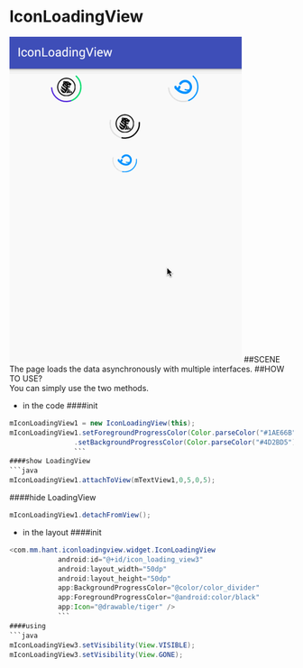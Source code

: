 IconLoadingView
=====
![](https://github.com/zjdyhant/IconLoadingView/blob/master/app/src/main/res/raw/iconloadingview.gif?raw=true)
##SCENE
The page loads the data asynchronously with multiple interfaces.
##HOW TO USE?  
You can simply use the two methods.
* in the code
####init
```java
mIconLoadingView1 = new IconLoadingView(this);
mIconLoadingView1.setForegroundProgressColor(Color.parseColor("#1AE66B"))
                .setBackgroundProgressColor(Color.parseColor("#4D2BD5")).setIcon(R.drawable.tiger);
                ```
####show LoadingView
```java
mIconLoadingView1.attachToView(mTextView1,0,5,0,5);
```
####hide LoadingView
```java
mIconLoadingView1.detachFromView();
```
* in the layout
####init
```java
<com.mm.hant.iconloadingview.widget.IconLoadingView
            android:id="@+id/icon_loading_view3"
            android:layout_width="50dp"
            android:layout_height="50dp"
            app:BackgroundProgressColor="@color/color_divider"
            app:ForegroundProgressColor="@android:color/black"
            app:Icon="@drawable/tiger" />
            ```
####using
```java
mIconLoadingView3.setVisibility(View.VISIBLE);
mIconLoadingView3.setVisibility(View.GONE);
```
